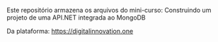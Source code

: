 Este repositório armazena os arquivos do mini-curso: 
  Construindo um projeto de uma API.NET integrada ao MongoDB
  
Da plataforma:
https://digitalinnovation.one



